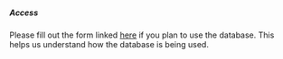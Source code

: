 
##### Access
Please fill out the form linked [here](https://docs.google.com/forms/d/1tu5IyY3Fr93ecxwFh584cs30lrff3Jau2VJdNjhFAHc/viewform) if you plan to use the database. This helps us understand how the database is being used.
